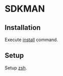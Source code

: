 # SDKMAN

## Installation

Execute [install](../script/install) command.

## Setup

Setup [zsh](../zsh/README.md).
